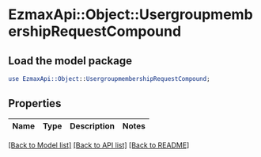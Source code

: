 # EzmaxApi::Object::UsergroupmembershipRequestCompound

## Load the model package
```perl
use EzmaxApi::Object::UsergroupmembershipRequestCompound;
```

## Properties
Name | Type | Description | Notes
------------ | ------------- | ------------- | -------------

[[Back to Model list]](../README.md#documentation-for-models) [[Back to API list]](../README.md#documentation-for-api-endpoints) [[Back to README]](../README.md)


